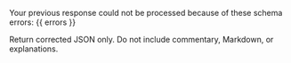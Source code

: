Your previous response could not be processed because of these schema errors:
{{ errors }}

Return corrected JSON only. Do not include commentary, Markdown, or explanations.
